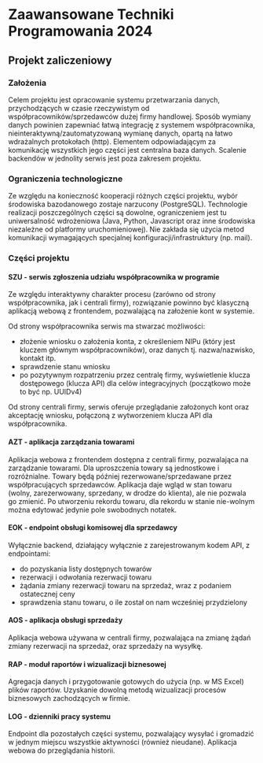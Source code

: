 # Zaawansowane Techniki Programowania 2024

## Projekt zaliczeniowy

### Założenia
Celem projektu jest opracowanie systemu przetwarzania danych, przychodzących w czasie rzeczywistym od współpracowników/sprzedawców dużej firmy handlowej. Sposób wymiany danych powinien zapewniać łatwą integrację z systemem współpracownika, nieinteraktywną/zautomatyzowaną wymianę danych, opartą na łatwo wdrażalnych protokołach (http). Elementem odpowiadającym za komunikację wszystkich jego części jest centralna baza danych.
Scalenie backendów w jednolity serwis jest poza zakresem projektu.

### Ograniczenia technologiczne
Ze względu na konieczność kooperacji różnych części projektu, wybór środowiska bazodanowego zostaje narzucony (PostgreSQL). Technologie realizacji poszczególnych części są dowolne, ograniczeniem jest tu uniwersalność wdrożeniowa (Java, Python, Javascript oraz inne środowiska niezależne od platformy uruchomieniowej). Nie zakłada się użycia metod komunikacji wymagających specjalnej konfiguracji/infrastruktury (np. mail).

### Części projektu

#### **SZU** - serwis zgłoszenia udziału współpracownika w programie
Ze względu interaktywny charakter procesu (zarówno od strony współpracownika, jak i centrali firmy), rozwiązanie powinno być klasyczną aplikacją webową z frontendem, pozwalającą na założenie kont w systemie.

Od strony współpracownika serwis ma stwarzać możliwości:
- złożenie wniosku o założenia konta, z określeniem NIPu (który jest kluczem głównym współpracowników), oraz danych tj. nazwa/nazwisko, kontakt itp.
- sprawdzenie stanu wniosku
- po pozytywnym rozpatrzeniu przez centralę firmy, wyświetlenie klucza dostępowego (klucza API) dla celów integracyjnych (początkowo może to być np. UUIDv4)

Od strony centrali firmy, serwis oferuje przeglądanie założonych kont oraz akceptację wniosku, połączoną z wytworzeniem klucza API dla współpracownika.

#### **AZT** - aplikacja zarządzania towarami
Aplikacja webowa z frontendem dostępna z centrali firmy, pozwalająca na zarządzanie towarami. Dla uproszczenia towary są jednostkowe i rozróżnialne. Towary będą później rezerwowane/sprzedawane przez współpracujących sprzedawców. Aplikacja daje wgląd w stan towaru (wolny, zarezerwowany, sprzedany, w drodze do klienta), ale nie pozwala go zmienić. Po utworzeniu rekordu towaru, dla rekordu w stanie nie-wolnym można edytować jedynie pole swobodnych notatek.

#### **EOK** - endpoint obsługi komisowej dla sprzedawcy
Wyłącznie backend, działający wyłącznie z zarejestrowanym kodem API, z endpointami:
- do pozyskania listy dostępnych towarów
- rezerwacji i odwołania rezerwacji towaru
- żądania zmiany rezerwacji towaru na sprzedaż, wraz z podaniem ostatecznej ceny
- sprawdzenia stanu towaru, o ile został on nam wcześniej przydzielony

#### **AOS** - aplikacja obsługi sprzedaży
Aplikacja webowa używana w centrali firmy, pozwalająca na zmianę żądań zmiany rezerwacji na sprzedaż, oraz sprzedaży na wysyłkę.

#### **RAP** - moduł raportów i wizualizacji biznesowej
Agregacja danych i przygotowanie gotowych do użycia (np. w MS Excel) plików raportów.
Uzyskanie dowolną metodą wizualizacji procesów biznesowych zachodzących w firmie.

#### **LOG** - dzienniki pracy systemu
Endpoint dla pozostałych części systemu, pozwalający wysyłać i gromadzić w jednym miejscu wszystkie aktywności (również nieudane). Aplikacja webowa do przeglądania historii.